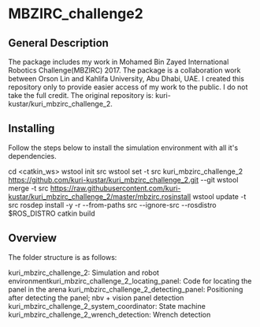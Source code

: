 # MBZIRC_challenge2

## General Description
The package includes my work in Mohamed Bin Zayed International Robotics Challenge(MBZIRC) 2017.
The package is a collaboration work between Orson Lin and Kahlifa University, Abu Dhabi, UAE. 
I created this repository only to provide easier access of my work to the public. I do not take the full credit. 
The original repository is: kuri-kustar/kuri_mbzirc_challenge_2. 

## Installing

Follow the steps below to install the simulation environment with all it's dependencies.

cd <catkin_ws>
wstool init src
wstool set -t src kuri_mbzirc_challenge_2 https://github.com/kuri-kustar/kuri_mbzirc_challenge_2.git --git
wstool merge -t src https://raw.githubusercontent.com/kuri-kustar/kuri_mbzirc_challenge_2/master/mbzirc.rosinstall
wstool update -t src
rosdep install -y -r --from-paths src --ignore-src --rosdistro $ROS_DISTRO
catkin build

## Overview

The folder structure is as follows:

kuri_mbzirc_challenge_2: Simulation and robot environmentkuri_mbzirc_challenge_2_locating_panel: Code for locating the panel in the arena
kuri_mbzirc_challenge_2_detecting_panel: Positioning after detecting the panel; nbv + vision panel detection
kuri_mbzirc_challenge_2_system_coordinator: State machine
kuri_mbzirc_challenge_2_wrench_detection: Wrench detection
